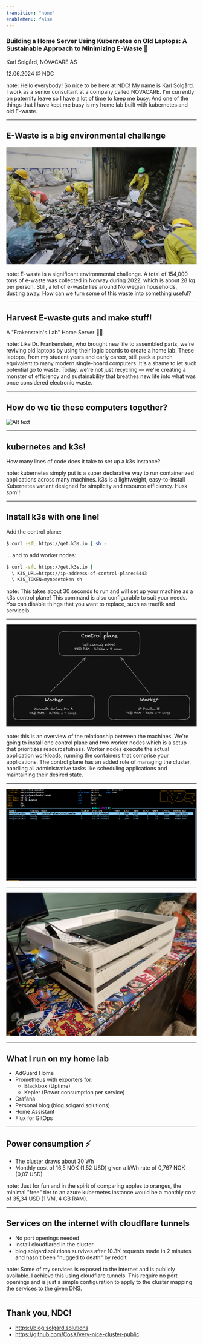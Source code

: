 ```yaml
---
transition: "none"
enableMenu: false
---
```


### Building a Home Server Using Kubernetes on Old Laptops: A Sustainable Approach to Minimizing E-Waste 🚀

Karl Solgård, NOVACARE AS

12.06.2024 @ NDC

note: Hello everybody! So nice to be here at NDC! My name is Karl Solgård. I work as a senior consultant at a company called NOVACARE. I'm currently on paternity leave so I have a lot of time to keep me busy. And one of the things that I have kept me busy is my home lab built with kubernetes and old E-waste.

---

## E-Waste is a big environmental challenge

<img src="81176701.jpg"/>

note: E-waste is a significant environmental challenge. A total of 154,000 tons of e-waste was collected in Norway during 2022, which is about 28 kg per person. Still, a lot of e-waste lies around Norwegian households, dusting away. How can we turn some of this waste into something useful?

---

## Harvest E-waste guts and make stuff!

A "Frakenstein's Lab" Home Server 🧟‍♂️

note: Like Dr. Frankenstein, who brought new life to assembled parts, we're reviving old laptops by using their logic boards to create a home lab. These laptops, from my student years and early career, still pack a punch equivalent to many modern single-board computers. It's a shame to let such potential go to waste. Today, we're not just recycling — we're creating a monster of efficiency and sustainability that breathes new life into what was once considered electronic waste.

---

## How do we tie these computers together?

![Alt text](20240213_082927.jpg)

---

## kubernetes and k3s!

How many lines of code does it take to set up a k3s instance?

note: kubernetes simply put is a super declarative way to run containerized applications across many machines. k3s is a lightweight, easy-to-install Kubernetes variant designed for simplicity and resource efficiency. Husk spm!!!

---

## Install k3s with one line!

Add the control plane:
```bash
$ curl -sfL https://get.k3s.io | sh - 
```

... and to add worker nodes:

```bash
$ curl -sfL https://get.k3s.io | 
  \ K3S_URL=https://ip-address-of-control-plane:6443 
  \ K3S_TOKEN=mynodetoken sh -
```

note: This takes about 30 seconds to run and will set up your machine as a k3s control plane! This command is also configurable to suit your needs. You can disable things that you want to replace, such as traefik and servicelb. 

---

![Alt text](image.png)

note: this is an overview of the relationship between the machines. We're going to install one control plane and two worker nodes which is a setup that prioritizes resourcefulness.  Worker nodes execute the actual application workloads, running the containers that comprise your applications. The control plane has an added role of managing the cluster, handling all administrative tasks like scheduling applications and maintaining their desired state.


---

![Alt text](image-1.png)

---

![Alt text](20240310_203712.jpg)

---

## What I run on my home lab
- AdGuard Home
- Prometheus with exporters for:
  - Blackbox (Uptime)
  - Kepler (Power consumption per service)
- Grafana
- Personal blog (blog.solgard.solutions)
- Home Assistant
- Flux for GitOps

---

## Power consumption ⚡
- The cluster draws about 30 Wh
- Monthly cost of 16,5 NOK (1,52 USD) given a kWh rate of 0,767 NOK (0,07 USD)

note: Just for fun and in the spirit of comparing apples to oranges, the minimal "free" tier to an azure kubernetes instance would be a monthly cost of 35,34 USD (1 VM, 4 GB RAM).

---

## Services on the internet with cloudflare tunnels
- No port openings needed
- Install cloudflared in the cluster
- blog.solgard.solutions survives after 10.3K requests made in 2 minutes and hasn't been "hugged to death" by reddit

note: Some of my services is exposed to the internet and is publicly available. I achieve this using cloudflare tunnels. This require no port openings and is just a simple configuration to apply to the cluster mapping the services to the given DNS. 

---

## Thank you, NDC!

- https://blog.solgard.solutions
- https://github.com/CosX/very-nice-cluster-public
